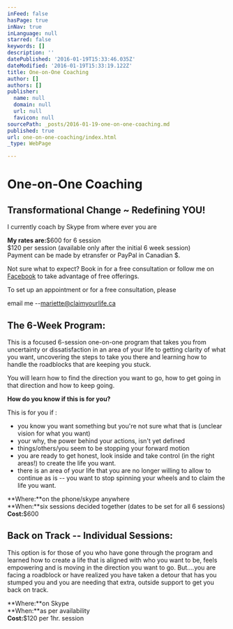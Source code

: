 ```yaml
---
inFeed: false
hasPage: true
inNav: true
inLanguage: null
starred: false
keywords: []
description: ''
datePublished: '2016-01-19T15:33:46.035Z'
dateModified: '2016-01-19T15:33:19.122Z'
title: One-on-One Coaching
author: []
authors: []
publisher:
  name: null
  domain: null
  url: null
  favicon: null
sourcePath: _posts/2016-01-19-one-on-one-coaching.md
published: true
url: one-on-one-coaching/index.html
_type: WebPage

---
```

# 

# One-on-One Coaching

## Transformational Change ~ Redefining YOU!

I currently coach by Skype from where ever you are

**My rates are:**$600 for 6 session  
$120 per session (available only after the initial 6 week session)  
Payment can be made by etransfer or PayPal in Canadian $.

Not sure what to expect? Book in for a free consultation or follow me on [Facebook][0] to take advantage of free offerings.

To set up an appointment or for a free consultation, please

email me --[mariette@claimyourlife.ca][1]

## The 6-Week Program:

This is a focused 6-session one-on-one program that takes you from uncertainty or dissatisfaction in an area of your life to getting clarity of what you want, uncovering the steps to take you there and learning how to handle the roadblocks that are keeping you stuck.

You will learn how to find the direction you want to go, how to get going in that direction and how to keep going.

**How do you know if this is for you?**

This is for you if :

* you know you want something but you're not sure what that is (unclear vision for what you want)
* your why, the power behind your actions, isn't yet defined
* things/others/you seem to be stopping your forward motion
* you are ready to get honest, look inside and take control (in the right areas!) to create the life you want.
* there is an area of your life that you are no longer willing to allow to continue as is -- you want to stop spinning your wheels and to claim the life you want.

**Where:**on the phone/skype anywhere  
**When:**six sessions decided together (dates to be set for all 6 sessions)  
**Cost:**$600

## Back on Track -- Individual Sessions:

This option is for those of you who have gone through the program and learned how to create a life that is aligned with who you want to be, feels empowering and is moving in the direction you want to go. But....you are facing a roadblock or have realized you have taken a detour that has you stumped you and you are needing that extra, outside support to get you back on track.

**Where:**on Skype  
**When:**as per availability  
**Cost:**$120 per 1hr. session

[0]: https://www.facebook.com/pages/claim-your-life-coaching/170426910042
[1]: mailto:mariette@claimyourlife.ca